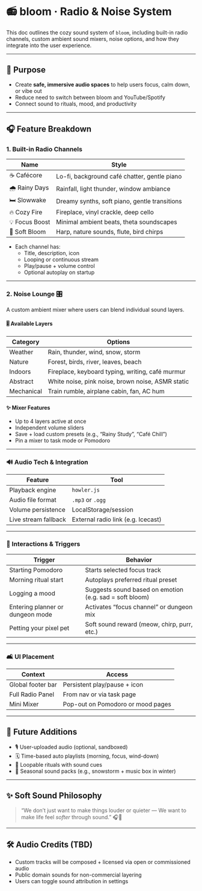 # 📻 bloom · Radio & Noise System

This doc outlines the cozy sound system of `bloom`, including built-in radio channels, custom ambient sound mixers, noise options, and how they integrate into the user experience.

---

## 🌈 Purpose

- Create **safe, immersive audio spaces** to help users focus, calm down, or vibe out
- Reduce need to switch between bloom and YouTube/Spotify
- Connect sound to rituals, mood, and productivity

---

## 🎧 Feature Breakdown

### 1. Built-in Radio Channels

| Name           | Style                                         |
| -------------- | --------------------------------------------- |
| ☕ Cafécore    | Lo-fi, background café chatter, gentle piano  |
| 🌧 Rainy Days  | Rainfall, light thunder, window ambiance      |
| 🛏 Slowwake    | Dreamy synths, soft piano, gentle transitions |
| 🔥 Cozy Fire   | Fireplace, vinyl crackle, deep cello          |
| 💡 Focus Boost | Minimal ambient beats, theta soundscapes      |
| 🌸 Soft Bloom  | Harp, nature sounds, flute, bird chirps       |

- Each channel has:
  - Title, description, icon
  - Looping or continuous stream
  - Play/pause + volume control
  - Optional autoplay on startup

---

### 2. Noise Lounge 🎛️

A custom ambient mixer where users can blend individual sound layers.

#### 🎚️ Available Layers
| Category   | Options                                           |
| ---------- | ------------------------------------------------- |
| Weather    | Rain, thunder, wind, snow, storm                  |
| Nature     | Forest, birds, river, leaves, beach               |
| Indoors    | Fireplace, keyboard typing, writing, café murmur  |
| Abstract   | White noise, pink noise, brown noise, ASMR static |
| Mechanical | Train rumble, airplane cabin, fan, AC hum         |

#### ✨ Mixer Features
- Up to 4 layers active at once
- Independent volume sliders
- Save + load custom presets (e.g., “Rainy Study”, “Café Chill”)
- Pin a mixer to task mode or Pomodoro

---

### 🔊 Audio Tech & Integration

| Feature              | Tool                               |
| -------------------- | ---------------------------------- |
| Playback engine      | `howler.js`                        |
| Audio file format    | `.mp3` or `.ogg`                   |
| Volume persistence   | LocalStorage/session               |
| Live stream fallback | External radio link (e.g. Icecast) |

---

### 🧠 Interactions & Triggers

| Trigger                          | Behavior                                                |
| -------------------------------- | ------------------------------------------------------- |
| Starting Pomodoro                | Starts selected focus track                             |
| Morning ritual start             | Autoplays preferred ritual preset                       |
| Logging a mood                   | Suggests sound based on emotion (e.g. sad = soft bloom) |
| Entering planner or dungeon mode | Activates “focus channel” or dungeon mix                |
| Petting your pixel pet           | Soft sound reward (meow, chirp, purr, etc.)             |

---

### 🛋 UI Placement

| Context           | Access                            |
| ----------------- | --------------------------------- |
| Global footer bar | Persistent play/pause + icon      |
| Full Radio Panel  | From nav or via task page         |
| Mini Mixer        | Pop-out on Pomodoro or mood pages |

---

## 💖 Future Additions

- 🎙️ User-uploaded audio (optional, sandboxed)
- 🗓 Time-based auto playlists (morning, focus, wind-down)
- 🔁 Loopable rituals with sound cues
- 🎵 Seasonal sound packs (e.g., snowstorm + music box in winter)

---

## ✨ Soft Sound Philosophy

> “We don’t just want to make things louder or quieter —
> We want to make life feel *softer* through sound.” 🎧🌿

---

## 🛠 Audio Credits (TBD)

- Custom tracks will be composed + licensed via open or commissioned audio
- Public domain sounds for non-commercial layering
- Users can toggle sound attribution in settings
